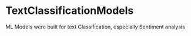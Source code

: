 # TextClassificationModels
ML Models were built for text Classification, especially Sentiment analysis 
